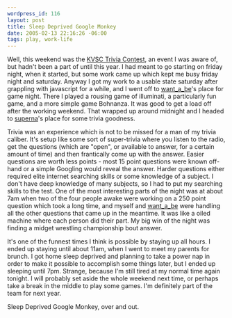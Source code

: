 ```yaml
--- 
wordpress_id: 116
layout: post
title: Sleep Deprived Google Monkey
date: 2005-02-13 22:16:26 -06:00
tags: play, work-life
---
```

Well, this weekend was the <a href="http://www.kvsctrivia.org">KVSC Trivia Contest</a>, an event I was aware of, but hadn't been a part of until this year.  I had meant to go starting on friday night, when it started, but some work came up which kept me busy friday night and saturday.  Anyway I got my work to a usable state saturday after grappling with javascript for a while, and I went off to <a href="http://want_a_be.livejournal.com">want_a_be</a>'s place for game night.  There I played a rousing game of illuminati, a particularly fun game, and a more simple game Bohnanza.  It was good to get a load off after the working weekend.  That wrapped up around midnight and I headed to <a href="http://superna.livejournal.com">superna</a>'s place for some trivia goodness.

Trivia was an experience which is not to be missed for a man of my trivia caliber.  It's setup like some sort of super-trivia where you listen to the radio, get the questions (which are "open", or available to answer, for a certain amount of time) and then frantically come up with the answer.  Easier questions are worth less points - most 15 point questions were known off-hand or a simple Googling would reveal the answer.  Harder questions either required elite internet searching skills or some knowledge of a subject.  I don't have deep knowledge of many subjects, so I had to put my searching skills to the test.   One of the most interesting parts of the night was at about 7am when two of the four people awake were working on a 250 point question which took a long time, and myself and <a href="http://want_a_be.livejournal.com">want_a_be</a> were handling all the other questions that came up in the meantime.  It was like a oiled machine where each person did their part.  My big win of the night was finding a midget wrestling championship bout answer.

It's one of the funnest times I think is possible by staying up all hours.  I ended up staying until about 11am, when I went to meet my parents for brunch.  I got home sleep deprived and planning to take a power nap in order to make it possible to accomplish some things later, but I ended up sleeping until 7pm.   Strange, because I'm still tired at my normal time again tonight.  I will probably set aside the whole weekend next time, or perhaps take a break in the middle to play some games.  I'm definitely part of the team for next year.

Sleep Deprived Google Monkey, over and out.
